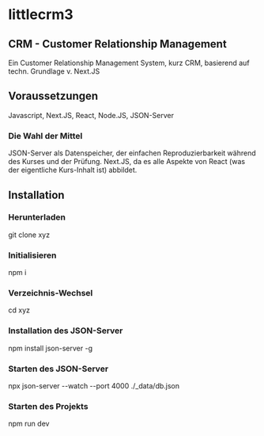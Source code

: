 # littlecrm3

## CRM - Customer Relationship Management
Ein Customer Relationship Management System, kurz CRM, basierend auf techn. Grundlage v. Next.JS 

## Voraussetzungen
Javascript, Next.JS, React, Node.JS, JSON-Server

### Die Wahl der Mittel
JSON-Server als Datenspeicher, der einfachen Reproduzierbarkeit während des Kurses und der Prüfung. Next.JS, da es alle Aspekte von React (was der eigentliche Kurs-Inhalt ist) abbildet.

## Installation

### Herunterladen
git clone xyz

### Initialisieren
npm i

### Verzeichnis-Wechsel
cd xyz

### Installation des JSON-Server
npm install json-server -g

### Starten des JSON-Server
npx json-server --watch --port 4000 ./_data/db.json

### Starten des Projekts
npm run dev